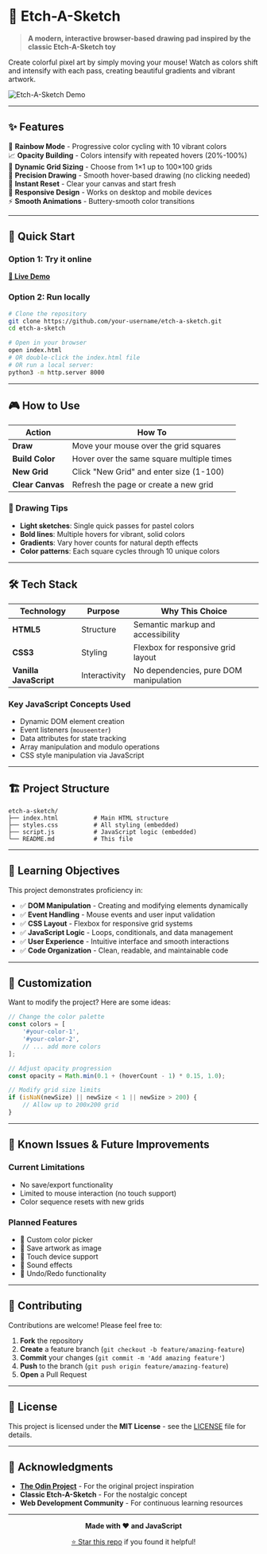 # 🎨 Etch-A-Sketch

> **A modern, interactive browser-based drawing pad inspired by the classic Etch-A-Sketch toy**

Create colorful pixel art by simply moving your mouse! Watch as colors shift and intensify with each pass, creating beautiful gradients and vibrant artwork.

![Etch-A-Sketch Demo](https://via.placeholder.com/600x400/f0f0f0/333333?text=Etch-A-Sketch+Demo)

---

## ✨ Features

🌈 **Rainbow Mode** - Progressive color cycling with 10 vibrant colors  
📈 **Opacity Building** - Colors intensify with repeated hovers (20%-100%)  
📏 **Dynamic Grid Sizing** - Choose from 1×1 up to 100×100 grids  
🎯 **Precision Drawing** - Smooth hover-based drawing (no clicking needed)  
🧹 **Instant Reset** - Clear your canvas and start fresh  
📱 **Responsive Design** - Works on desktop and mobile devices  
⚡ **Smooth Animations** - Buttery-smooth color transitions  

---

## 🚀 Quick Start

### Option 1: Try it online
**[🔗 Live Demo](https://berserkxr.github.io/etch-a-sketch/)**

### Option 2: Run locally
```bash
# Clone the repository
git clone https://github.com/your-username/etch-a-sketch.git
cd etch-a-sketch

# Open in your browser
open index.html
# OR double-click the index.html file
# OR run a local server:
python3 -m http.server 8000
```

---

## 🎮 How to Use

| Action | How To |
|--------|--------|
| **Draw** | Move your mouse over the grid squares |
| **Build Color** | Hover over the same square multiple times |
| **New Grid** | Click "New Grid" and enter size (1-100) |
| **Clear Canvas** | Refresh the page or create a new grid |

### 🎨 Drawing Tips
- **Light sketches**: Single quick passes for pastel colors
- **Bold lines**: Multiple hovers for vibrant, solid colors  
- **Gradients**: Vary hover counts for natural depth effects
- **Color patterns**: Each square cycles through 10 unique colors

---

## 🛠️ Tech Stack

| Technology | Purpose | Why This Choice |
|------------|---------|-----------------|
| **HTML5** | Structure | Semantic markup and accessibility |
| **CSS3** | Styling | Flexbox for responsive grid layout |
| **Vanilla JavaScript** | Interactivity | No dependencies, pure DOM manipulation |

### Key JavaScript Concepts Used
- Dynamic DOM element creation
- Event listeners (`mouseenter`)
- Data attributes for state tracking
- Array manipulation and modulo operations
- CSS style manipulation via JavaScript

---

## 🏗️ Project Structure

```
etch-a-sketch/
├── index.html          # Main HTML structure
├── styles.css          # All styling (embedded)
├── script.js           # JavaScript logic (embedded)
└── README.md           # This file
```

---

## 🎯 Learning Objectives

This project demonstrates proficiency in:

- ✅ **DOM Manipulation** - Creating and modifying elements dynamically
- ✅ **Event Handling** - Mouse events and user input validation  
- ✅ **CSS Layout** - Flexbox for responsive grid systems
- ✅ **JavaScript Logic** - Loops, conditionals, and data management
- ✅ **User Experience** - Intuitive interface and smooth interactions
- ✅ **Code Organization** - Clean, readable, and maintainable code

---

## 🔧 Customization

Want to modify the project? Here are some ideas:

```javascript
// Change the color palette
const colors = [
    '#your-color-1',
    '#your-color-2',
    // ... add more colors
];

// Adjust opacity progression
const opacity = Math.min(0.1 + (hoverCount - 1) * 0.15, 1.0);

// Modify grid size limits
if (isNaN(newSize) || newSize < 1 || newSize > 200) {
    // Allow up to 200x200 grid
}
```

---

## 🐛 Known Issues & Future Improvements

### Current Limitations
- No save/export functionality
- Limited to mouse interaction (no touch support)
- Color sequence resets with new grids

### Planned Features
- 🎨 Custom color picker
- 💾 Save artwork as image
- 📱 Touch device support
- 🎵 Sound effects
- 🔄 Undo/Redo functionality

---

## 🤝 Contributing

Contributions are welcome! Please feel free to:

1. **Fork** the repository
2. **Create** a feature branch (`git checkout -b feature/amazing-feature`)
3. **Commit** your changes (`git commit -m 'Add amazing feature'`)
4. **Push** to the branch (`git push origin feature/amazing-feature`)
5. **Open** a Pull Request

---

## 📜 License

This project is licensed under the **MIT License** - see the [LICENSE](LICENSE) file for details.

---

## 🙏 Acknowledgments

- **[The Odin Project](https://www.theodinproject.com/)** - For the original project inspiration
- **Classic Etch-A-Sketch** - For the nostalgic concept
- **Web Development Community** - For continuous learning resources

---

<div align="center">

**Made with ❤️ and JavaScript**

[⭐ Star this repo](https://github.com/berserkxr/etch-a-sketch) if you found it helpful!

</div>